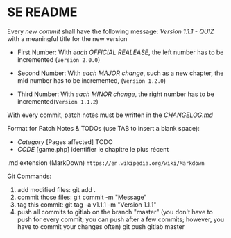 # SE README

Every *new commit* shall have the following message: *Version 1.1.1 - QUIZ* with a meaningful title for the new version 

* First Number: With *each OFFICIAL REALEASE*, the left number has to be incremented (`Version 2.0.0`)

* Second Number: With *each MAJOR change*, such as a new chapter, the mid number has to be incremented, (`Version 1.2.0`)

* Third Number: With *each MINOR change*, the right number has to be incremented(`Version 1.1.2`)

With every commit, patch notes must be written in the *CHANGELOG.md*

Format for Patch Notes & TODOs (use TAB to insert a blank space):

- *Category*        [Pages affected]    TODO
- *CODE*            [game.php]          identifier le chapitre le plus récent

.md extension (MarkDown) `https://en.wikipedia.org/wiki/Markdown`

Git Commands:
1. add modified files:
    git add .
2. commit those files:
    git commit -m "Message"
3. tag this commit:
    git tag -a v1.1.1 -m "Version 1.1.1"
4. push all commits to gitlab on the branch "master" (you don't have to push for every commit; you can push after a few commits; however, you have to commit your changes often)
    git push gitlab master